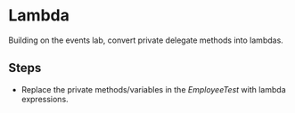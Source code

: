 ﻿# Lambda
Building on the events lab, convert private delegate methods into lambdas.
## Steps
- Replace the private methods/variables in the *EmployeeTest* with
lambda expressions.